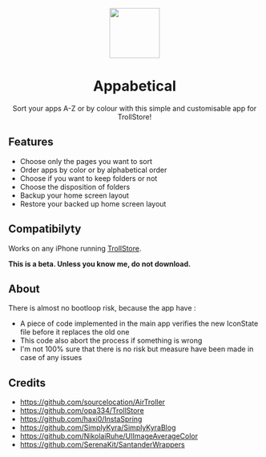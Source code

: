 <p align="center">
  <img align="center" src='https://i.ibb.co/ctNCVJx/App-Icon76x76-2x-ipad-modified.png' width=100>
</p>
<h1 align="center"> Appabetical </h1>
<p align="center">Sort your apps A-Z or by colour with this simple and customisable app for TrollStore!</p>

## Features
 - Choose only the pages you want to sort
 - Order apps by color or by alphabetical order
 - Choose if you want to keep folders or not
 - Choose the disposition of folders
 - Backup your home screen layout
 - Restore your backed up home screen layout
## Compatibilyty
Works on any iPhone running [TrollStore](https://github.com/opa334/TrollStore).

**This is a beta. Unless you know me, do not download.**

## About
There is almost no bootloop risk, because the app have :
- A piece of code implemented in the main app verifies the new IconState file before it replaces the old one
- This code also abort the process if something is wrong
- I'm not 100% sure that there is no risk but measure have been made in case of any issues
## Credits
- https://github.com/sourcelocation/AirTroller
- https://github.com/opa334/TrollStore
- https://github.com/haxi0/InstaSpring
- https://github.com/SimplyKyra/SimplyKyraBlog
- https://github.com/NikolaiRuhe/UIImageAverageColor
- https://github.com/SerenaKit/SantanderWrappers
